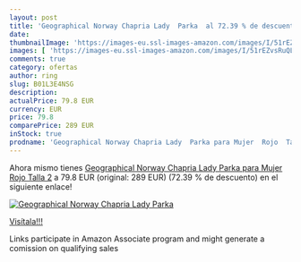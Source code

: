 ```yaml
---
layout: post
title: 'Geographical Norway Chapria Lady  Parka  al 72.39 % de descuento'
date: 
thumbnailImage: 'https://images-eu.ssl-images-amazon.com/images/I/51rEZvsRuQL._SL200_.jpg'
images: [ 'https://images-eu.ssl-images-amazon.com/images/I/51rEZvsRuQL._SL200_.jpg' ]
comments: true
category: ofertas
author: ring
slug: B01L3E4NSG
description:
actualPrice: 79.8 EUR
currency: EUR
price: 79.8
comparePrice: 289 EUR
inStock: true
prodname: 'Geographical Norway Chapria Lady  Parka para Mujer  Rojo  Talla 2'
---
```


Ahora mismo tienes [Geographical Norway Chapria Lady  Parka para Mujer  Rojo  Talla 2](https://www.amazon.es/dp/B01L3E4NSG/?tag=tolees-21) a 79.8 EUR (original: 289 EUR) (72.39 %  de descuento) en el siguiente enlace!

[![Geographical Norway Chapria Lady  Parka ](https://images-eu.ssl-images-amazon.com/images/I/51rEZvsRuQL._SL200_.jpg)](https://www.amazon.es/dp/B01L3E4NSG/?tag=tolees-21)

[Visítala!!!](https://www.amazon.es/dp/B01L3E4NSG/?tag=tolees-21)

Links participate in Amazon Associate program and might generate a comission on qualifying sales
